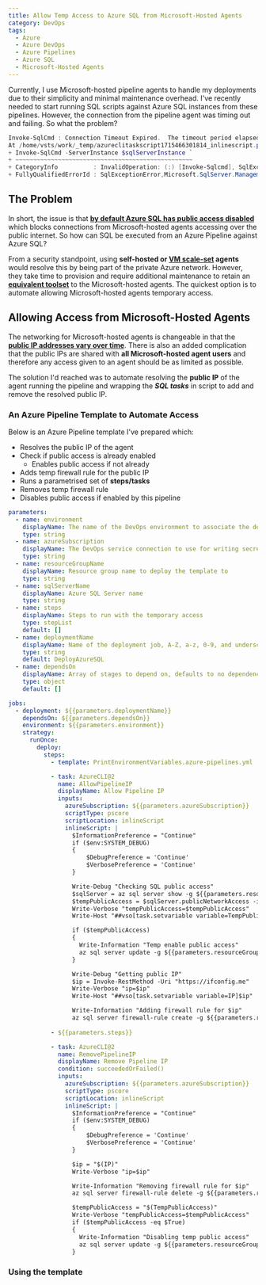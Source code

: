 ```yaml
---
title: Allow Temp Access to Azure SQL from Microsoft-Hosted Agents
category: DevOps
tags:
  - Azure
  - Azure DevOps
  - Azure Pipelines
  - Azure SQL
  - Microsoft-Hosted Agents
---
```


Currently, I use Microsoft-hosted pipeline agents to handle my deployments due to their simplicity and minimal maintenance overhead. I've recently needed to start running SQL scripts against Azure SQL instances from these pipelines. However, the connection from the pipeline agent was timing out and failing. So what the problem?

``` powershell
Invoke-SqlCmd : Connection Timeout Expired.  The timeout period elapsed during the post-login phase.  The connection could have timed out while waiting for server to complete the login process and respond; Or it could have timed out while attempting to create multiple active connections.  The duration spent while attempting to connect to this server was - [Pre-Login] initialization=49; handshake=43; [Login] initialization=1; authentication=3; [Post-Login] complete=14012; 
At /home/vsts/work/_temp/azureclitaskscript1715466301814_inlinescript.ps1:18 char:1
+ Invoke-SqlCmd -ServerInstance $sqlServerInstance `
+ ~~~~~~~~~~~~~~~~~~~~~~~~~~~~~~~~~~~~~~~~~~~~~~~~~~
+ CategoryInfo          : InvalidOperation: (:) [Invoke-Sqlcmd], SqlException
+ FullyQualifiedErrorId : SqlExceptionError,Microsoft.SqlServer.Management.PowerShell.GetScriptCommand
```

## The Problem

In short, the issue is that **[by default Azure SQL has public access disabled](https://learn.microsoft.com/en-us/azure/devops/pipelines/agents/hosted?view=azure-devops&tabs=yaml#networking)** which blocks connections from Microsoft-hosted agents accessing over the public internet. So how can SQL be executed from an Azure Pipeline against Azure SQL?

From a security standpoint, using **self-hosted or [VM scale-set](https://learn.microsoft.com/en-us/azure/devops/pipelines/agents/scale-set-agents?view=azure-devops) agents** would resolve this by being part of the private Azure network. However, they take time to provision and require additional maintenance to retain an **[equivalent toolset](https://github.com/actions/runner-images)** to the Microsoft-hosted agents. The quickest option is to automate allowing Microsoft-hosted agents temporary access.

## Allowing Access from Microsoft-Hosted Agents

The networking for Microsoft-hosted agents is changeable in that the **[public IP addresses vary over time](https://learn.microsoft.com/en-us/azure/devops/pipelines/agents/hosted?view=azure-devops&tabs=yaml#networking)**. There is also an added complication that the public IPs are shared with **all Microsoft-hosted agent users** and therefore any access given to an agent should be as limited as possible.

The solution I'd reached was to automate resolving the **public IP** of the agent running the pipeline and wrapping the ***SQL tasks*** in script to add and remove the resolved public IP.

### An Azure Pipeline Template to Automate Access

Below is an Azure Pipeline template I've prepared which:

- Resolves the public IP of the agent
- Check if public access is already enabled
  - Enables public access if not already
- Adds temp firewall rule for the public IP
- Runs a parametrised set of **steps/tasks**
- Removes temp firewall rule
- Disables public access if enabled by this pipeline

``` yaml
parameters:
  - name: environment
    displayName: The name of the DevOps environment to associate the deployment to
    type: string
  - name: azureSubscription
    displayName: The DevOps service connection to use for writing secrets to the key vault
    type: string
  - name: resourceGroupName
    displayName: Resource group name to deploy the template to
    type: string
  - name: sqlServerName
    displayName: Azure SQL Server name
    type: string
  - name: steps
    displayName: Steps to run with the temporary access
    type: stepList
    default: []
  - name: deploymentName
    displayName: Name of the deployment job, A-Z, a-z, 0-9, and underscore. Defaults to DeployTemplate
    type: string
    default: DeployAzureSQL
  - name: dependsOn
    displayName: Array of stages to depend on, defaults to no dependencies
    type: object
    default: []

jobs:
  - deployment: ${{parameters.deploymentName}}
    dependsOn: ${{parameters.dependsOn}}
    environment: ${{parameters.environment}}
    strategy:
      runOnce:
        deploy:
          steps:
            - template: PrintEnvironmentVariables.azure-pipelines.yml

            - task: AzureCLI@2
              name: AllowPipelineIP
              displayName: Allow Pipeline IP
              inputs:
                azureSubscription: ${{parameters.azureSubscription}}
                scriptType: pscore
                scriptLocation: inlineScript
                inlineScript: |
                  $InformationPreference = "Continue"
                  if ($env:SYSTEM_DEBUG)
                  {
                      $DebugPreference = 'Continue'
                      $VerbosePreference = 'Continue'
                  }

                  Write-Debug "Checking SQL public access"
                  $sqlServer = az sql server show -g ${{parameters.resourceGroupName}} -n ${{parameters.sqlServerName}} | ConvertFrom-Json
                  $tempPublicAccess = $sqlServer.publicNetworkAccess -ieq "Disabled"
                  Write-Verbose "tempPublicAccess=$tempPublicAccess"
                  Write-Host "##vso[task.setvariable variable=TempPublicAccess]$tempPublicAccess"

                  if ($tempPublicAccess)
                  {
                    Write-Information "Temp enable public access"
                    az sql server update -g ${{parameters.resourceGroupName}} -n ${{parameters.sqlServerName}} --set publicNetworkAccess="Enabled" | Out-Null
                  }

                  Write-Debug "Getting public IP"
                  $ip = Invoke-RestMethod -Uri "https://ifconfig.me"
                  Write-Verbose "ip=$ip"
                  Write-Host "##vso[task.setvariable variable=IP]$ip"

                  Write-Information "Adding firewall rule for $ip"
                  az sql server firewall-rule create -g ${{parameters.resourceGroupName}} -s ${{parameters.sqlServerName}} -n $ip --start-ip-address $ip --end-ip-address $ip | Out-Null
            
            - ${{parameters.steps}}

            - task: AzureCLI@2
              name: RemovePipelineIP
              displayName: Remove Pipeline IP
              condition: succeededOrFailed()
              inputs:
                azureSubscription: ${{parameters.azureSubscription}}
                scriptType: pscore
                scriptLocation: inlineScript
                inlineScript: |
                  $InformationPreference = "Continue"
                  if ($env:SYSTEM_DEBUG)
                  {
                      $DebugPreference = 'Continue'
                      $VerbosePreference = 'Continue'
                  }

                  $ip = "$(IP)"
                  Write-Verbose "ip=$ip"

                  Write-Information "Removing firewall rule for $ip"
                  az sql server firewall-rule delete -g ${{parameters.resourceGroupName}} -s ${{parameters.sqlServerName}} -n $ip

                  $tempPublicAccess = "$(TempPublicAccess)"
                  Write-Verbose "tempPublicAccess=$tempPublicAccess"
                  if ($tempPublicAccess -eq $True)
                  {
                    Write-Information "Disabling temp public access"
                    az sql server update -g ${{parameters.resourceGroupName}} -n ${{parameters.sqlServerName}} --set publicNetworkAccess="Disabled" | Out-Null
                  }

```

### Using the template

